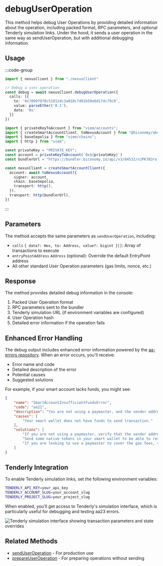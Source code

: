 # debugUserOperation

This method helps debug User Operations by providing detailed information about the operation, including packed format, RPC parameters, and optional Tenderly simulation links. Under the hood, it sends a user operation in the same way as sendUserOperation, but with additional debugging information.


## Usage

:::code-group

```typescript [example.ts]
import { nexusClient } from "./nexusClient"

// Debug a user operation
const debug = await nexusClient.debugUserOperation({
  calls: [{
    to: '0x70997970c51812dc3a010c7d01b50e0d17dc79c8',
    value: parseEther('0.1'),
    data: '0x'
  }]
})
```

```typescript [nexusClient.ts] filename="nexusClient.ts"
import { privateKeyToAccount } from "viem/accounts";
import { createSmartAccountClient, toNexusAccount } from "@biconomy/abstractjs";
import { baseSepolia } from "viem/chains"; 
import { http } from "viem"; 

const privateKey = "PRIVATE_KEY";
const account = privateKeyToAccount(`0x${privateKey}`)
const bundlerUrl = "https://bundler.biconomy.io/api/v3/84532/nJPK7B3ru.dd7f7861-190d-41bd-af80-6877f74b8f44"; 

const nexusClient = createSmartAccountClient({
  account: await toNexusAccount({ 
    signer: account, 
    chain: baseSepolia,
    transport: http(),
  }),
  transport: http(bundlerUrl),
})
```

:::

## Parameters

The method accepts the same parameters as `sendUserOperation`, including:

- `calls` `{ data?: Hex, to: Address, value?: bigint }[]`: Array of transactions to execute
- `entryPointAddress` `Address` (optional): Override the default EntryPoint address
- All other standard User Operation parameters (gas limits, nonce, etc.)

## Response

The method provides detailed debug information in the console:
1. Packed User Operation format
2. RPC parameters sent to the bundler
3. Tenderly simulation URL (if environment variables are configured)
4. User Operation hash
5. Detailed error information if the operation fails

## Enhanced Error Handling

The debug output includes enhanced error information powered by the [aa-errors repository](https://github.com/bcnmy/aa-errors). When an error occurs, you'll receive:

- Error name and code
- Detailed description of the error
- Potential causes
- Suggested solutions

For example, if your smart account lacks funds, you might see:

```json
{
    "name": "SmartAccountInsufficientFundsError",
    "code": "aa21",
    "description": "You are not using a paymaster, and the sender address did not have enough native tokens to cover the gas costs associated with the user operation.",
    "causes": [
        "Your smart wallet does not have funds to send transaction."
    ],
    "solutions": [
        "If you are not using a paymaster, verify that the sender address has enough native tokens to cover the required prefund.",
        "Send some native tokens in your smart wallet to be able to resolve the error.",
        "If you are looking to use a paymaster to cover the gas fees, verify that the paymasterAndData field is set."
    ]
}
```

## Tenderly Integration

To enable Tenderly simulation links, set the following environment variables:
```bash
TENDERLY_API_KEY=your_api_key
TENDERLY_ACCOUNT_SLUG=your_account_slug
TENDERLY_PROJECT_SLUG=your_project_slug
```

When enabled, you'll get access to Tenderly's simulation interface, which is particularly useful for debugging and testing aa23 errors.

![Tenderly simulation interface showing transaction parameters and state overrides](/tenderly-simulation.png)

## Related Methods

- [sendUserOperation](./sendUserOperation.md) - For production use
- [prepareUserOperation](./prepareUserOperation.md) - For preparing operations without sending 